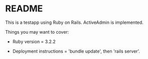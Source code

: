 # README

This is a testapp using Ruby on Rails. ActiveAdmin is implemented.

Things you may want to cover:

* Ruby version = 3.2.2

* Deployment instructions = 'bundle update', then 'rails server'.


